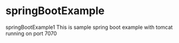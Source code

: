 # springBootExample
springBootExample1
This is sample spring boot example with tomcat running on port 7070
